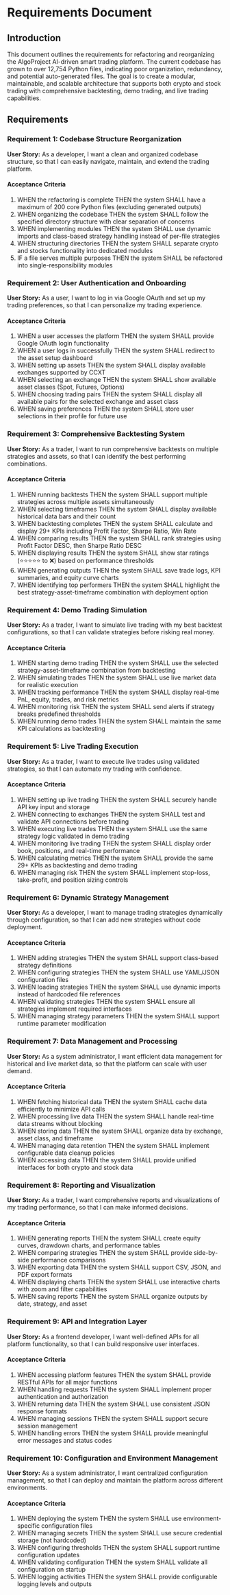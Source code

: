 # Requirements Document

## Introduction

This document outlines the requirements for refactoring and reorganizing the AlgoProject AI-driven smart trading platform. The current codebase has grown to over 12,754 Python files, indicating poor organization, redundancy, and potential auto-generated files. The goal is to create a modular, maintainable, and scalable architecture that supports both crypto and stock trading with comprehensive backtesting, demo trading, and live trading capabilities.

## Requirements

### Requirement 1: Codebase Structure Reorganization

**User Story:** As a developer, I want a clean and organized codebase structure, so that I can easily navigate, maintain, and extend the trading platform.

#### Acceptance Criteria

1. WHEN the refactoring is complete THEN the system SHALL have a maximum of 200 core Python files (excluding generated outputs)
2. WHEN organizing the codebase THEN the system SHALL follow the specified directory structure with clear separation of concerns
3. WHEN implementing modules THEN the system SHALL use dynamic imports and class-based strategy handling instead of per-file strategies
4. WHEN structuring directories THEN the system SHALL separate crypto and stocks functionality into dedicated modules
5. IF a file serves multiple purposes THEN the system SHALL be refactored into single-responsibility modules

### Requirement 2: User Authentication and Onboarding

**User Story:** As a user, I want to log in via Google OAuth and set up my trading preferences, so that I can personalize my trading experience.

#### Acceptance Criteria

1. WHEN a user accesses the platform THEN the system SHALL provide Google OAuth login functionality
2. WHEN a user logs in successfully THEN the system SHALL redirect to the asset setup dashboard
3. WHEN setting up assets THEN the system SHALL display available exchanges supported by CCXT
4. WHEN selecting an exchange THEN the system SHALL show available asset classes (Spot, Futures, Options)
5. WHEN choosing trading pairs THEN the system SHALL display all available pairs for the selected exchange and asset class
6. WHEN saving preferences THEN the system SHALL store user selections in their profile for future use

### Requirement 3: Comprehensive Backtesting System

**User Story:** As a trader, I want to run comprehensive backtests on multiple strategies and assets, so that I can identify the best performing combinations.

#### Acceptance Criteria

1. WHEN running backtests THEN the system SHALL support multiple strategies across multiple assets simultaneously
2. WHEN selecting timeframes THEN the system SHALL display available historical data bars and their count
3. WHEN backtesting completes THEN the system SHALL calculate and display 29+ KPIs including Profit Factor, Sharpe Ratio, Win Rate
4. WHEN comparing results THEN the system SHALL rank strategies using Profit Factor DESC, then Sharpe Ratio DESC
5. WHEN displaying results THEN the system SHALL show star ratings (⭐⭐⭐⭐⭐ to ❌) based on performance thresholds
6. WHEN generating outputs THEN the system SHALL save trade logs, KPI summaries, and equity curve charts
7. WHEN identifying top performers THEN the system SHALL highlight the best strategy-asset-timeframe combination with deployment option

### Requirement 4: Demo Trading Simulation

**User Story:** As a trader, I want to simulate live trading with my best backtest configurations, so that I can validate strategies before risking real money.

#### Acceptance Criteria

1. WHEN starting demo trading THEN the system SHALL use the selected strategy-asset-timeframe combination from backtesting
2. WHEN simulating trades THEN the system SHALL use live market data for realistic execution
3. WHEN tracking performance THEN the system SHALL display real-time PnL, equity, trades, and risk metrics
4. WHEN monitoring risk THEN the system SHALL send alerts if strategy breaks predefined thresholds
5. WHEN running demo trades THEN the system SHALL maintain the same KPI calculations as backtesting

### Requirement 5: Live Trading Execution

**User Story:** As a trader, I want to execute live trades using validated strategies, so that I can automate my trading with confidence.

#### Acceptance Criteria

1. WHEN setting up live trading THEN the system SHALL securely handle API key input and storage
2. WHEN connecting to exchanges THEN the system SHALL test and validate API connections before trading
3. WHEN executing live trades THEN the system SHALL use the same strategy logic validated in demo trading
4. WHEN monitoring live trading THEN the system SHALL display order book, positions, and real-time performance
5. WHEN calculating metrics THEN the system SHALL provide the same 29+ KPIs as backtesting and demo trading
6. WHEN managing risk THEN the system SHALL implement stop-loss, take-profit, and position sizing controls

### Requirement 6: Dynamic Strategy Management

**User Story:** As a developer, I want to manage trading strategies dynamically through configuration, so that I can add new strategies without code deployment.

#### Acceptance Criteria

1. WHEN adding strategies THEN the system SHALL support class-based strategy definitions
2. WHEN configuring strategies THEN the system SHALL use YAML/JSON configuration files
3. WHEN loading strategies THEN the system SHALL use dynamic imports instead of hardcoded file references
4. WHEN validating strategies THEN the system SHALL ensure all strategies implement required interfaces
5. WHEN managing strategy parameters THEN the system SHALL support runtime parameter modification

### Requirement 7: Data Management and Processing

**User Story:** As a system administrator, I want efficient data management for historical and live market data, so that the platform can scale with user demand.

#### Acceptance Criteria

1. WHEN fetching historical data THEN the system SHALL cache data efficiently to minimize API calls
2. WHEN processing live data THEN the system SHALL handle real-time data streams without blocking
3. WHEN storing data THEN the system SHALL organize data by exchange, asset class, and timeframe
4. WHEN managing data retention THEN the system SHALL implement configurable data cleanup policies
5. WHEN accessing data THEN the system SHALL provide unified interfaces for both crypto and stock data

### Requirement 8: Reporting and Visualization

**User Story:** As a trader, I want comprehensive reports and visualizations of my trading performance, so that I can make informed decisions.

#### Acceptance Criteria

1. WHEN generating reports THEN the system SHALL create equity curves, drawdown charts, and performance tables
2. WHEN comparing strategies THEN the system SHALL provide side-by-side performance comparisons
3. WHEN exporting data THEN the system SHALL support CSV, JSON, and PDF export formats
4. WHEN displaying charts THEN the system SHALL use interactive charts with zoom and filter capabilities
5. WHEN saving reports THEN the system SHALL organize outputs by date, strategy, and asset

### Requirement 9: API and Integration Layer

**User Story:** As a frontend developer, I want well-defined APIs for all platform functionality, so that I can build responsive user interfaces.

#### Acceptance Criteria

1. WHEN accessing platform features THEN the system SHALL provide RESTful APIs for all major functions
2. WHEN handling requests THEN the system SHALL implement proper authentication and authorization
3. WHEN returning data THEN the system SHALL use consistent JSON response formats
4. WHEN managing sessions THEN the system SHALL support secure session management
5. WHEN handling errors THEN the system SHALL provide meaningful error messages and status codes

### Requirement 10: Configuration and Environment Management

**User Story:** As a system administrator, I want centralized configuration management, so that I can deploy and maintain the platform across different environments.

#### Acceptance Criteria

1. WHEN deploying the system THEN the system SHALL use environment-specific configuration files
2. WHEN managing secrets THEN the system SHALL use secure credential storage (not hardcoded)
3. WHEN configuring thresholds THEN the system SHALL support runtime configuration updates
4. WHEN validating configuration THEN the system SHALL validate all configuration on startup
5. WHEN logging activities THEN the system SHALL provide configurable logging levels and outputs